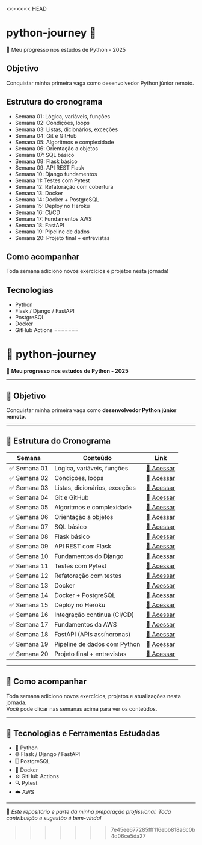 <<<<<<< HEAD
# python-journey 🚀

📌 Meu progresso nos estudos de Python - 2025

## Objetivo
Conquistar minha primeira vaga como desenvolvedor Python júnior remoto.

## Estrutura do cronograma

- Semana 01: Lógica, variáveis, funções
- Semana 02: Condições, loops
- Semana 03: Listas, dicionários, exceções
- Semana 04: Git e GitHub
- Semana 05: Algoritmos e complexidade
- Semana 06: Orientação a objetos
- Semana 07: SQL básico
- Semana 08: Flask básico
- Semana 09: API REST Flask
- Semana 10: Django fundamentos
- Semana 11: Testes com Pytest
- Semana 12: Refatoração com cobertura
- Semana 13: Docker
- Semana 14: Docker + PostgreSQL
- Semana 15: Deploy no Heroku
- Semana 16: CI/CD
- Semana 17: Fundamentos AWS
- Semana 18: FastAPI
- Semana 19: Pipeline de dados
- Semana 20: Projeto final + entrevistas

## Como acompanhar
Toda semana adiciono novos exercícios e projetos nesta jornada!

## Tecnologias
- Python
- Flask / Django / FastAPI
- PostgreSQL
- Docker
- GitHub Actions
=======
# 🚀 python-journey

📌 **Meu progresso nos estudos de Python - 2025**

---

## 🎯 Objetivo

Conquistar minha primeira vaga como **desenvolvedor Python júnior remoto**.

---

## 📅 Estrutura do Cronograma

| Semana | Conteúdo | Link |
|--------|----------|------|
| ✅ Semana 01 | Lógica, variáveis, funções | [📂 Acessar](Semana_01/README.md) |
| ✅ Semana 02 | Condições, loops | [📂 Acessar](Semana_02/README.md) |
| ✅ Semana 03 | Listas, dicionários, exceções | [📂 Acessar](Semana_03/README.md) |
| ✅ Semana 04 | Git e GitHub | [📂 Acessar](Semana_04/README.md) |
| ✅ Semana 05 | Algoritmos e complexidade | [📂 Acessar](Semana_05/README.md) |
| ✅ Semana 06 | Orientação a objetos | [📂 Acessar](Semana_06/README.md) |
| ✅ Semana 07 | SQL básico | [📂 Acessar](Semana_07/README.md) |
| ✅ Semana 08 | Flask básico | [📂 Acessar](Semana_08/README.md) |
| ✅ Semana 09 | API REST com Flask | [📂 Acessar](Semana_09/README.md) |
| ✅ Semana 10 | Fundamentos do Django | [📂 Acessar](Semana_10/README.md) |
| ✅ Semana 11 | Testes com Pytest | [📂 Acessar](Semana_11/README.md) |
| ✅ Semana 12 | Refatoração com testes | [📂 Acessar](Semana_12/README.md) |
| ✅ Semana 13 | Docker | [📂 Acessar](Semana_13/README.md) |
| ✅ Semana 14 | Docker + PostgreSQL | [📂 Acessar](Semana_14/README.md) |
| ✅ Semana 15 | Deploy no Heroku | [📂 Acessar](Semana_15/README.md) |
| ✅ Semana 16 | Integração contínua (CI/CD) | [📂 Acessar](Semana_16/README.md) |
| ✅ Semana 17 | Fundamentos da AWS | [📂 Acessar](Semana_17/README.md) |
| ✅ Semana 18 | FastAPI (APIs assíncronas) | [📂 Acessar](Semana_18/README.md) |
| ✅ Semana 19 | Pipeline de dados com Python | [📂 Acessar](Semana_19/README.md) |
| ✅ Semana 20 | Projeto final + entrevistas | [📂 Acessar](Semana_20/README.md) |

---

## 👀 Como acompanhar

Toda semana adiciono novos exercícios, projetos e atualizações nesta jornada.  
Você pode clicar nas semanas acima para ver os conteúdos.

---

## 🧰 Tecnologias e Ferramentas Estudadas

- 🐍 Python
- 🌐 Flask / Django / FastAPI
- 🗄️ PostgreSQL
- 🐳 Docker
- ⚙️ GitHub Actions
- 🔍 Pytest
- ☁️ AWS

---

📌 *Este repositório é parte da minha preparação profissional. Toda contribuição e sugestão é bem-vinda!*
>>>>>>> 7e45ee677285fff116ebb818a6c0b4d06ce5da27
